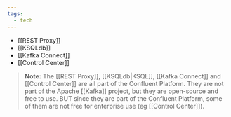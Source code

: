 ```yaml
---
tags:
  - tech
---
```

- [[REST Proxy]]
- [[KSQLdb]]
- [[Kafka Connect]]
- [[Control Center]]

> **Note:** The [[REST Proxy]], [[KSQLdb|KSQL]], [[Kafka Connect]] and [[Control Center]] are all part of the Confluent Platform. They are not part of the Apache [[Kafka]] project, but they are open-source and free to use. BUT since they are part of the Confluent Platform, some of them are not free for enterprise use (eg [[Control Center]]).